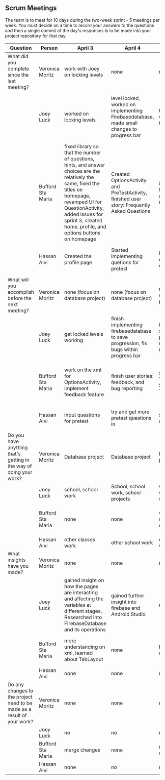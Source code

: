 ## Scrum Meetings
The team is to meet for 10 days during the two-week sprint - 5 meetings per week. You must decide on a time to record your answers to the questions and then a single commit of the day's responses is to be made into your project repository for that day.

Question | Person | April 3 | April 4 | April 5 | April 6 | April 7 | April 8 | April 9 | April 10 | April 11 | day |
------------|---------------------------------------------------------------------|-----|-----|-----|-----|-----|-----|-----|----|-----|-----|                                                              
| What did you complete since the last meeting? | Veronica Moritz | work with Joey on locking levels | none | none | none | none | none | Chapter 1 Lesson 1 resources | Lesson 2 resource links | Chapter 3 resource links
|            | Joey Luck | worked on locking levels | level locked, worked on implementing Firebasedatabase, made small changes to progress bar | tried to work with firebase to save data | tried using firebase to save data. Started trying to use SharedPreferences instead to save the data from each level | learned how to use SharedPreferences to save things | made locked levels save under SharedPreferences | got progress bar to save | fixed bugs in progress worked on reset progress | connected medals to unlock with progress
|            | Bufford Sta Maria | fixed library so that the number of questions, hints, and answer choices are the relatively the same, fixed the titles on homepage, revamped UI for QuestionActivity, added issues for sprint 3, created home, profile, and options buttons on homepage | Created OptionsActivity and PreTestActivity, finished user story: Frequently Asked Questions | implemented feedback and bug reporting | made png images for medals and certificate of completion | none (had rest day) | coded achievements and certificate of completion into the app | Made app tutorials with screenshots, add alertdialog to erase data | finish app tutorial for options | added app tutorial, and resource link functionality
|            | Hassan Alvi | Created the profile page | Started implementing quetions for pretest | inputted rest of pretest questions | started inputting lessons | Finished lessons | gathered outside sources | added rest of the questions to the app | added rest of questions | Added more lesson buttons for more questions
| What will you accomplish before the next meeting? | Veronica Moritz | none (focus on database project) | none (focus on database project) | none (focus on database project) | none (focus on database project) | none (focus on database project) | none (focus on database project) | Chapter 1 Lesson 2 resources | Lesson 3 resource links | chapter 4 resource links
|            | Joey Luck | get locked levels working | finish implementing firebasedatabase to save progression, fix bugs within progress bar | learn how to save the progress the user has made | get data from application to save | get progress to save | fix bugs in progress | work on bugs in progress bar | work on connecting medals to progress | connect pretest to unlock medals, levels, and progress
|            | Bufford Sta Maria | work on the xml for OptionsActivity, implement feedback feature | finish user stories: feedback, and bug reporting | start on App Tutorial and Short Tutorial | code images into the app | code images into the app | finish pretest, implement app tutorial and short tutorial | finish making app tutorials | finish app tutorial for questions, add images it to tutorial page | implement progress snapshot
|            | Hassan Alvi | input questions for pretest | try and get more pretest questions in | start lesson activity | finish inputting lessons | start resource links | try and get 10 questions per section on the pretest | do resources links | resource links | add resource links
| Do you have anything that's getting in the way of doing your work? | Veronica Moritz | Database project | Database project | Database project | Database project | Database project | Database project | Database project | Database project | Database project 
|            | Joey Luck | school, school work | School, school work, school projects | work, school, school work | school work, school project | school work, school | school work, school | school, school work | school work, school | school work, school
|            | Bufford Sta Maria | none | none | work from other classes | burnout | sick | none | work from other classes | work from other classes, 303 quiz, family | none
|            | Hassan Alvi | other classes work | other school work | other school work | other work | no | none | no | calculus test | none
| What insights have you made? | Veronica Moritz | none | none | none | none | none | none | need better time management | none | none
|            | Joey Luck | gained insight on how the pages are interacting and affecting the variables at different stages. Researched into FirebaseDatabase and its operations | gained further insight into firebase and Android Studio | none | none | learned how to use SharedPreferences | none | none | none | none
|            | Bufford Sta Maria | more understanding on xml, learned about TabLayout | none | how to use email intent | none | none | how to use AlertDialogs and how to save files into the internal storage | none | none | how to make images transparent
|            | Hassan Alvi | none | none | none | none | none | none | no | no | none
| Do any changes to the project need to be made as a result of your work? | Veronica Moritz | none | none | none | none | none | none | no | none | none
|            | Joey Luck | no | no | no | no | no | no | no | no | no
|            | Bufford Sta Maria | merge changes | none | merge changes | none | none | merge changes | none | none | merge changes
|            | Hassan Alvi | none | no | none | no | no | none | no | no | none
